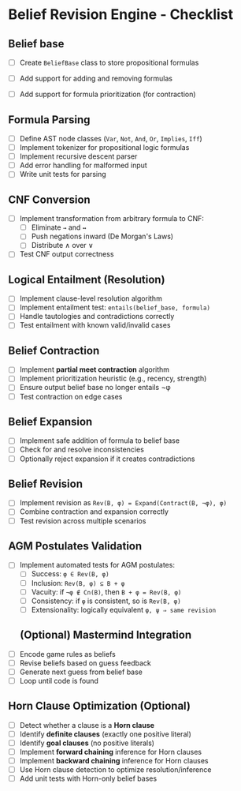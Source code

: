 # Belief Revision Engine - Checklist

## Belief base
- [ ] Create `BeliefBase` class to store propositional formulas
- [ ] Add support for adding and removing formulas
- [ ] Add support for formula prioritization (for contraction)


## Formula Parsing
- [ ] Define AST node classes (`Var`, `Not`, `And`, `Or`, `Implies`, `Iff`)
- [ ] Implement tokenizer for propositional logic formulas
- [ ] Implement recursive descent parser
- [ ] Add error handling for malformed input
- [ ] Write unit tests for parsing

## CNF Conversion
- [ ] Implement transformation from arbitrary formula to CNF:
  - [ ] Eliminate `→` and `↔`
  - [ ] Push negations inward (De Morgan's Laws)
  - [ ] Distribute ∧ over ∨
- [ ] Test CNF output correctness

## Logical Entailment (Resolution)
- [ ] Implement clause-level resolution algorithm
- [ ] Implement entailment test: `entails(belief_base, formula)`
- [ ] Handle tautologies and contradictions correctly
- [ ] Test entailment with known valid/invalid cases

## Belief Contraction
- [ ] Implement **partial meet contraction** algorithm
- [ ] Implement prioritization heuristic (e.g., recency, strength)
- [ ] Ensure output belief base no longer entails ¬φ
- [ ] Test contraction on edge cases

## Belief Expansion
- [ ] Implement safe addition of formula to belief base
- [ ] Check for and resolve inconsistencies
- [ ] Optionally reject expansion if it creates contradictions

## Belief Revision
- [ ] Implement revision as `Rev(B, φ) = Expand(Contract(B, ¬φ), φ)`
- [ ] Combine contraction and expansion correctly
- [ ] Test revision across multiple scenarios

## AGM Postulates Validation
- [ ] Implement automated tests for AGM postulates:
  - [ ] Success: `φ ∈ Rev(B, φ)`
  - [ ] Inclusion: `Rev(B, φ) ⊆ B + φ`
  - [ ] Vacuity: if `¬φ ∉ Cn(B)`, then `B + φ = Rev(B, φ)`
  - [ ] Consistency: if `φ` is consistent, so is `Rev(B, φ)`
  - [ ] Extensionality: logically equivalent `φ, ψ ⇒ same revision`

  ## (Optional) Mastermind Integration
- [ ] Encode game rules as beliefs
- [ ] Revise beliefs based on guess feedback
- [ ] Generate next guess from belief base
- [ ] Loop until code is found

## Horn Clause Optimization (Optional)
- [ ] Detect whether a clause is a **Horn clause**
- [ ] Identify **definite clauses** (exactly one positive literal)
- [ ] Identify **goal clauses** (no positive literals)
- [ ] Implement **forward chaining** inference for Horn clauses
- [ ] Implement **backward chaining** inference for Horn clauses
- [ ] Use Horn clause detection to optimize resolution/inference
- [ ] Add unit tests with Horn-only belief bases